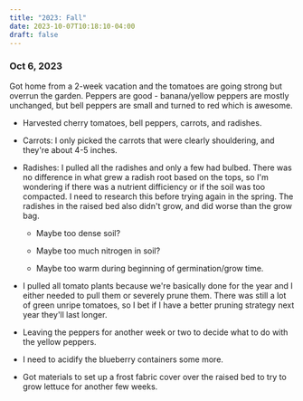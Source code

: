```yaml
---
title: "2023: Fall"
date: 2023-10-07T10:18:10-04:00
draft: false
---
```


### Oct 6, 2023

Got home from a 2-week vacation and the tomatoes are going strong but overrun the garden. Peppers are good - banana/yellow peppers are mostly unchanged, but bell peppers are small and turned to red which is awesome.

- Harvested cherry tomatoes, bell peppers, carrots, and radishes.

- Carrots: I only picked the carrots that were clearly shouldering, and they're about 4-5 inches.

- Radishes: I pulled all the radishes and only a few had bulbed. There was no difference in what grew a radish root based on the tops, so I'm wondering if there was a nutrient difficiency or if the soil was too compacted. I need to research this before trying again in the spring. The radishes in the raised bed also didn't grow, and did worse than the grow bag.

  - Maybe too dense soil?

  - Maybe too much nitrogen in soil?

  - Maybe too warm during beginning of germination/grow time.

- I pulled all tomato plants because we're basically done for the year and I either needed to pull them or severely prune them. There was still a lot of green unripe tomatoes, so I bet if I have a better pruning strategy next year they'll last longer.

- Leaving the peppers for another week or two to decide what to do with the yellow peppers.

- I need to acidify the blueberry containers some more.

- Got materials to set up a frost fabric cover over the raised bed to try to grow lettuce for another few weeks.
